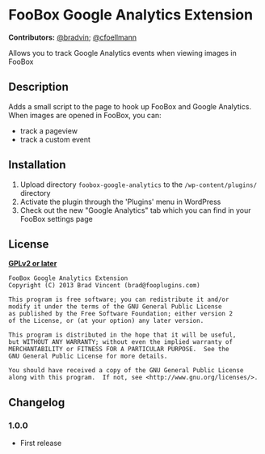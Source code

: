 # FooBox Google Analytics Extension #
**Contributors:** [@bradvin](https://github.com/bradvin); [@cfoellmann](https://github.com/cfoellmann)

Allows you to track Google Analytics events when viewing images in FooBox

## Description ##

Adds a small script to the page to hook up FooBox and Google Analytics. When images are opened in FooBox, you can:

*   track a pageview
*   track a custom event

## Installation ##

1. Upload directory `foobox-google-analytics` to the `/wp-content/plugins/` directory
2. Activate the plugin through the 'Plugins' menu in WordPress
3. Check out the new "Google Analytics" tab which you can find in your FooBox settings page

## License
__[GPLv2 or later](http://www.gnu.org/licenses/gpl-2.0.html)__

	FooBox Google Analytics Extension
	Copyright (C) 2013 Brad Vincent (brad@fooplugins.com)

	This program is free software; you can redistribute it and/or
	modify it under the terms of the GNU General Public License
	as published by the Free Software Foundation; either version 2
	of the License, or (at your option) any later version.

	This program is distributed in the hope that it will be useful,
	but WITHOUT ANY WARRANTY; without even the implied warranty of
	MERCHANTABILITY or FITNESS FOR A PARTICULAR PURPOSE.  See the
	GNU General Public License for more details.

	You should have received a copy of the GNU General Public License
	along with this program.  If not, see <http://www.gnu.org/licenses/>.

## Changelog ##

### 1.0.0 ###
* First release
